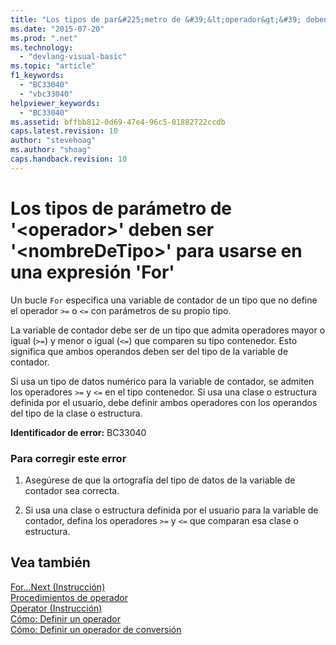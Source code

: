 ```yaml
---
title: "Los tipos de par&#225;metro de &#39;&lt;operador&gt;&#39; deben ser &#39;&lt;nombreDeTipo&gt;&#39; para usarse en una expresi&#243;n &#39;For&#39; | Microsoft Docs"
ms.date: "2015-07-20"
ms.prod: ".net"
ms.technology: 
  - "devlang-visual-basic"
ms.topic: "article"
f1_keywords: 
  - "BC33040"
  - "vbc33040"
helpviewer_keywords: 
  - "BC33040"
ms.assetid: bffbb812-0d69-47e4-96c5-01882722ccdb
caps.latest.revision: 10
author: "stevehoag"
ms.author: "shoag"
caps.handback.revision: 10
---
```

# Los tipos de par&#225;metro de &#39;&lt;operador&gt;&#39; deben ser &#39;&lt;nombreDeTipo&gt;&#39; para usarse en una expresi&#243;n &#39;For&#39;
Un bucle `For` especifica una variable de contador de un tipo que no define el operador `>=` o `<=` con parámetros de su propio tipo.  
  
 La variable de contador debe ser de un tipo que admita operadores mayor o igual \(`>=`\) y menor o igual \(`<=`\) que comparen su tipo contenedor. Esto significa que ambos operandos deben ser del tipo de la variable de contador.  
  
 Si usa un tipo de datos numérico para la variable de contador, se admiten los operadores `>=` y `<=` en el tipo contenedor. Si usa una clase o estructura definida por el usuario, debe definir ambos operadores con los operandos del tipo de la clase o estructura.  
  
 **Identificador de error:** BC33040  
  
### Para corregir este error  
  
1.  Asegúrese de que la ortografía del tipo de datos de la variable de contador sea correcta.  
  
2.  Si usa una clase o estructura definida por el usuario para la variable de contador, defina los operadores `>=` y `<=` que comparan esa clase o estructura.  
  
## Vea también  
 [For...Next \(Instrucción\)](../../visual-basic/language-reference/statements/for-next-statement.md)   
 [Procedimientos de operador](../../visual-basic/programming-guide/language-features/procedures/operator-procedures.md)   
 [Operator \(Instrucción\)](../../visual-basic/language-reference/statements/operator-statement.md)   
 [Cómo: Definir un operador](../../visual-basic/programming-guide/language-features/procedures/how-to-define-an-operator.md)   
 [Cómo: Definir un operador de conversión](../../visual-basic/programming-guide/language-features/procedures/how-to-define-a-conversion-operator.md)